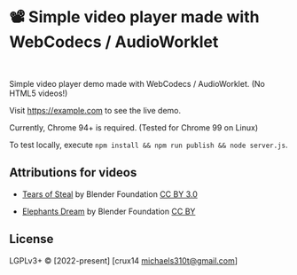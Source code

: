 # 📽 Simple video player made with WebCodecs / AudioWorklet

<br>

Simple video player demo made with WebCodecs / AudioWorklet. (No HTML5 videos!)  

Visit https://example.com to see the live demo. 

Currently, Chrome 94+ is required. (Tested for Chrome 99 on Linux)  

To test locally, execute `npm install && npm run publish && node server.js`.  

## Attributions for videos

* [Tears of Steal](https://mango.blender.org/) by Blender Foundation [CC BY 3.0](https://creativecommons.org/licenses/by/3.0/)

* [Elephants Dream](https://orange.blender.org/) by Blender Foundation [CC BY](https://orange.blender.org/blog/creative-commons-license-2/)

## License

LGPLv3+ © [2022-present] [crux14 <michaels310t@gmail.com>]
